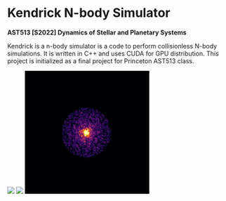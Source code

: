 #  Kendrick N-body Simulator

**AST513 [S2022] Dynamics of Stellar and Planetary Systems**

Kendrick is a n-body simulator is a code to perform collisionless N-body simulations. It is written in C++ and uses CUDA for GPU distribution. This project is initialized as a final project for Princeton AST513 class. 


<p float="left">
<img src="https://github.com/robelgeda/kendrick_nbody/blob/main/images/disk_collision.gif" height="280">
<img src="https://github.com/robelgeda/kendrick_nbody/blob/main/images/disk.gif" height="280">
<img src="https://github.com/robelgeda/kendrick_nbody/blob/main/images/heavy_disk.gif" height="280">
</p>

